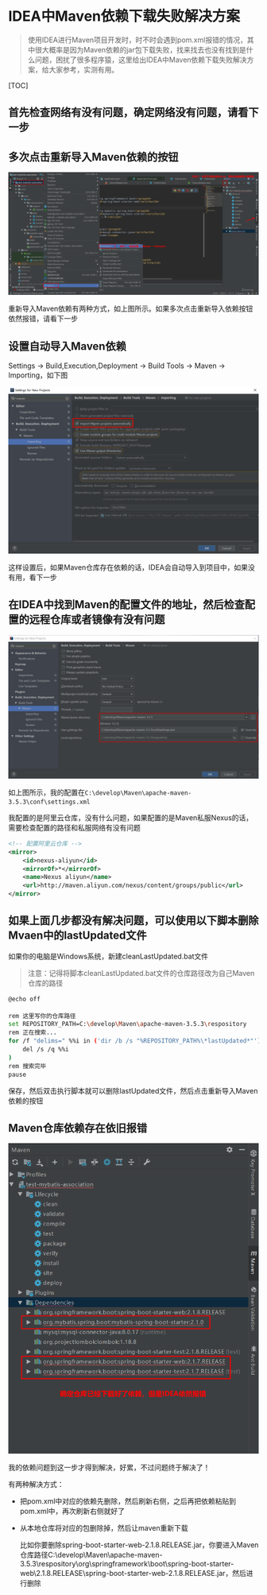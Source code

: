 # IDEA中Maven依赖下载失败解决方案

> 使用IDEA进行Maven项目开发时，时不时会遇到pom.xml报错的情况，其中很大概率是因为Maven依赖的jar包下载失败，找来找去也没有找到是什么问题，困扰了很多程序猿，这里给出IDEA中Maven依赖下载失败解决方案，给大家参考，实测有用。

[TOC]

## 首先检查网络有没有问题，确定网络没有问题，请看下一步



## 多次点击重新导入Maven依赖的按钮

![重新导入Maven依赖](https://raw.githubusercontent.com/JourWon/image/master/IDEA中Maven依赖下载失败解决方案/重新导入Maven依赖.png)

重新导入Maven依赖有两种方式，如上图所示。如果多次点击重新导入依赖按钮依然报错，请看下一步



## 设置自动导入Maven依赖

Settings -> Build,Execution,Deployment -> Build Tools -> Maven -> Importing，如下图

![自动导入Maven工程](https://raw.githubusercontent.com/JourWon/image/master/IDEA中Maven依赖下载失败解决方案/自动导入Maven工程.png)

这样设置后，如果Maven仓库存在依赖的话，IDEA会自动导入到项目中，如果没有用，看下一步



## 在IDEA中找到Maven的配置文件的地址，然后检查配置的远程仓库或者镜像有没有问题

![Maven配置.png](https://raw.githubusercontent.com/JourWon/image/master/IDEA中Maven依赖下载失败解决方案/Maven配置.png)

如上图所示，我的配置在`C:\develop\Maven\apache-maven-3.5.3\conf\settings.xml`

我配置的是阿里云仓库，没有什么问题，如果配置的是Maven私服Nexus的话，需要检查配置的路径和私服网络有没有问题

```xml
<!-- 配置阿里云仓库 -->
<mirror>
    <id>nexus-aliyun</id>
    <mirrorOf>*</mirrorOf>
    <name>Nexus aliyun</name>
    <url>http://maven.aliyun.com/nexus/content/groups/public</url>
</mirror>
```



## 如果上面几步都没有解决问题，可以使用以下脚本删除Mvaen中的lastUpdated文件

如果你的电脑是Windows系统，新建cleanLastUpdated.bat文件

> 注意：记得将脚本cleanLastUpdated.bat文件的仓库路径改为自己Maven仓库的路径

```bash
@echo off
  
rem 这里写你的仓库路径
set REPOSITORY_PATH=C:\develop\Maven\apache-maven-3.5.3\respository
rem 正在搜索...
for /f "delims=" %%i in ('dir /b /s "%REPOSITORY_PATH%\*lastUpdated*"') do (
    del /s /q %%i
)
rem 搜索完毕
pause
```

保存，然后双击执行脚本就可以删除lastUpdated文件，然后点击重新导入Maven依赖的按钮



## Maven仓库依赖存在依旧报错

![Maven仓库依赖存在依旧报错](https://raw.githubusercontent.com/JourWon/image/master/IDEA中Maven依赖下载失败解决方案/Maven仓库依赖存在依旧报错.png)

我的依赖问题到这一步才得到解决，好累，不过问题终于解决了！

有两种解决方式：

- 把pom.xml中对应的依赖先删除，然后刷新右侧，之后再把依赖粘贴到pom.xml中，再次刷新右侧就好了

- 从本地仓库将对应的包删除掉，然后让maven重新下载

  比如你要删除spring-boot-starter-web-2.1.8.RELEASE.jar，你要进入Maven仓库路径C:\develop\Maven\apache-maven-3.5.3\respository\org\springframework\boot\spring-boot-starter-web\2.1.8.RELEASE\spring-boot-starter-web-2.1.8.RELEASE.jar，然后进行删除